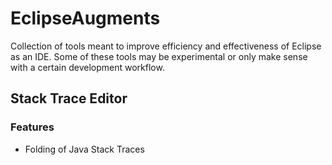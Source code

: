 # EclipseAugments
Collection of tools meant to improve efficiency and effectiveness of Eclipse as an IDE. Some of these tools may be experimental or only make sense with a certain development workflow.

## Stack Trace Editor
### Features
* Folding of Java Stack Traces

